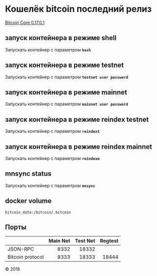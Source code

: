 # Кошелёк bitcoin последний релиз

[Bitcoin Core 0.17.0.1](https://bitcoincore.org/bin/bitcoin-core-0.17.0.1/)

## запуск контейнера в режиме shell

Запускать контейнер с параметром **`bash`**

## запуск контейнера в режиме testnet

Запускать контейнер с параметром **`testnet user password`**

## запуск контейнера в режиме mainnet

Запускать контейнер с параметром **`mainnet user password`**

## запуск контейнера в режиме reindex testnet

Запускать контейнер с параметром **`reindext`**

## запуск контейнера в режиме reindex mainnet

Запускать контейнер с параметром **`reindexm`**

## mnsync status

Запускать контейнер с параметром **`mnsync`**

## docker volume

```bitcoin_data:/bitcoin/.bitcoin```

## Порты

|                  |Main Net |Test Net |Regtest |
|:-----------------|--------:|--------:|-------:|
|JSON-RPC          |8332     |18332    |        |
|Bitcoin protocol  |8333     |18333    |18444   |

&copy; 2018
